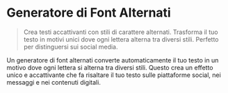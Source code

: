 # Generatore di Font Alternati

> Crea testi accattivanti con stili di carattere alternati. Trasforma il tuo testo in motivi unici dove ogni lettera alterna tra diversi stili. Perfetto per distinguersi sui social media.

Un generatore di font alternati converte automaticamente il tuo testo in un motivo dove ogni lettera si alterna tra diversi stili. Questo crea un effetto unico e accattivante che fa risaltare il tuo testo sulle piattaforme social, nei messaggi e nei contenuti digitali.
